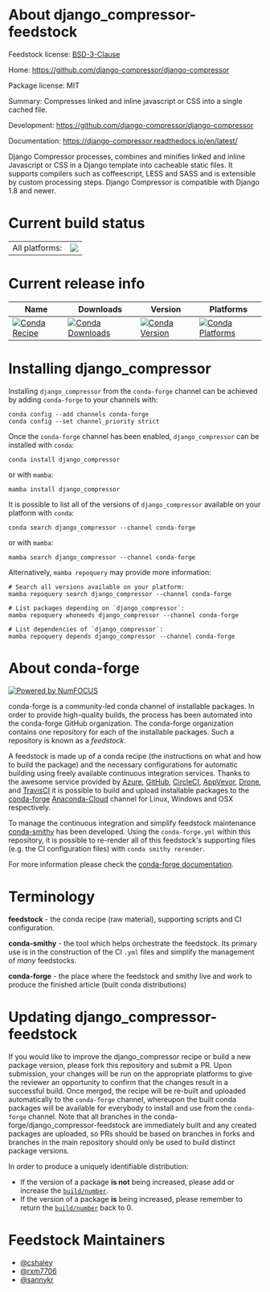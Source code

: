 About django_compressor-feedstock
=================================

Feedstock license: [BSD-3-Clause](https://github.com/conda-forge/django_compressor-feedstock/blob/main/LICENSE.txt)

Home: https://github.com/django-compressor/django-compressor

Package license: MIT

Summary: Compresses linked and inline javascript or CSS into a single cached file.

Development: https://github.com/django-compressor/django-compressor

Documentation: https://django-compressor.readthedocs.io/en/latest/

Django Compressor processes, combines and minifies linked and inline Javascript or CSS in a Django template into cacheable static files. It supports compilers such as coffeescript, LESS and SASS and is extensible by custom processing steps. Django Compressor is compatible with Django 1.8 and newer.

Current build status
====================


<table><tr><td>All platforms:</td>
    <td>
      <a href="https://dev.azure.com/conda-forge/feedstock-builds/_build/latest?definitionId=3868&branchName=main">
        <img src="https://dev.azure.com/conda-forge/feedstock-builds/_apis/build/status/django_compressor-feedstock?branchName=main">
      </a>
    </td>
  </tr>
</table>

Current release info
====================

| Name | Downloads | Version | Platforms |
| --- | --- | --- | --- |
| [![Conda Recipe](https://img.shields.io/badge/recipe-django_compressor-green.svg)](https://anaconda.org/conda-forge/django_compressor) | [![Conda Downloads](https://img.shields.io/conda/dn/conda-forge/django_compressor.svg)](https://anaconda.org/conda-forge/django_compressor) | [![Conda Version](https://img.shields.io/conda/vn/conda-forge/django_compressor.svg)](https://anaconda.org/conda-forge/django_compressor) | [![Conda Platforms](https://img.shields.io/conda/pn/conda-forge/django_compressor.svg)](https://anaconda.org/conda-forge/django_compressor) |

Installing django_compressor
============================

Installing `django_compressor` from the `conda-forge` channel can be achieved by adding `conda-forge` to your channels with:

```
conda config --add channels conda-forge
conda config --set channel_priority strict
```

Once the `conda-forge` channel has been enabled, `django_compressor` can be installed with `conda`:

```
conda install django_compressor
```

or with `mamba`:

```
mamba install django_compressor
```

It is possible to list all of the versions of `django_compressor` available on your platform with `conda`:

```
conda search django_compressor --channel conda-forge
```

or with `mamba`:

```
mamba search django_compressor --channel conda-forge
```

Alternatively, `mamba repoquery` may provide more information:

```
# Search all versions available on your platform:
mamba repoquery search django_compressor --channel conda-forge

# List packages depending on `django_compressor`:
mamba repoquery whoneeds django_compressor --channel conda-forge

# List dependencies of `django_compressor`:
mamba repoquery depends django_compressor --channel conda-forge
```


About conda-forge
=================

[![Powered by
NumFOCUS](https://img.shields.io/badge/powered%20by-NumFOCUS-orange.svg?style=flat&colorA=E1523D&colorB=007D8A)](https://numfocus.org)

conda-forge is a community-led conda channel of installable packages.
In order to provide high-quality builds, the process has been automated into the
conda-forge GitHub organization. The conda-forge organization contains one repository
for each of the installable packages. Such a repository is known as a *feedstock*.

A feedstock is made up of a conda recipe (the instructions on what and how to build
the package) and the necessary configurations for automatic building using freely
available continuous integration services. Thanks to the awesome service provided by
[Azure](https://azure.microsoft.com/en-us/services/devops/), [GitHub](https://github.com/),
[CircleCI](https://circleci.com/), [AppVeyor](https://www.appveyor.com/),
[Drone](https://cloud.drone.io/welcome), and [TravisCI](https://travis-ci.com/)
it is possible to build and upload installable packages to the
[conda-forge](https://anaconda.org/conda-forge) [Anaconda-Cloud](https://anaconda.org/)
channel for Linux, Windows and OSX respectively.

To manage the continuous integration and simplify feedstock maintenance
[conda-smithy](https://github.com/conda-forge/conda-smithy) has been developed.
Using the ``conda-forge.yml`` within this repository, it is possible to re-render all of
this feedstock's supporting files (e.g. the CI configuration files) with ``conda smithy rerender``.

For more information please check the [conda-forge documentation](https://conda-forge.org/docs/).

Terminology
===========

**feedstock** - the conda recipe (raw material), supporting scripts and CI configuration.

**conda-smithy** - the tool which helps orchestrate the feedstock.
                   Its primary use is in the construction of the CI ``.yml`` files
                   and simplify the management of *many* feedstocks.

**conda-forge** - the place where the feedstock and smithy live and work to
                  produce the finished article (built conda distributions)


Updating django_compressor-feedstock
====================================

If you would like to improve the django_compressor recipe or build a new
package version, please fork this repository and submit a PR. Upon submission,
your changes will be run on the appropriate platforms to give the reviewer an
opportunity to confirm that the changes result in a successful build. Once
merged, the recipe will be re-built and uploaded automatically to the
`conda-forge` channel, whereupon the built conda packages will be available for
everybody to install and use from the `conda-forge` channel.
Note that all branches in the conda-forge/django_compressor-feedstock are
immediately built and any created packages are uploaded, so PRs should be based
on branches in forks and branches in the main repository should only be used to
build distinct package versions.

In order to produce a uniquely identifiable distribution:
 * If the version of a package **is not** being increased, please add or increase
   the [``build/number``](https://docs.conda.io/projects/conda-build/en/latest/resources/define-metadata.html#build-number-and-string).
 * If the version of a package **is** being increased, please remember to return
   the [``build/number``](https://docs.conda.io/projects/conda-build/en/latest/resources/define-metadata.html#build-number-and-string)
   back to 0.

Feedstock Maintainers
=====================

* [@cshaley](https://github.com/cshaley/)
* [@rxm7706](https://github.com/rxm7706/)
* [@sannykr](https://github.com/sannykr/)

